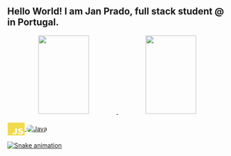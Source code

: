 ##  Hello World! I am Jan Prado, full stack student @<Academia de Codigo_> in Portugal.

<div align="center">
  <a href="https://github.com/janprado">
  <img width="48%" height="180em" src="https://github-readme-stats.vercel.app/api?username=janprado&show_icons=true&theme=dracula&include_all_commits=true&count_private=true"/>
  <img width="48%" height="180em" src="https://github-readme-stats.vercel.app/api/top-langs/?username=janprado&layout=compact&langs_count=7&theme=dracula"/>
</div>
<div style="display: inline_block"><br>
  <img align="center" alt="Js" height="30" width="40" src="https://raw.githubusercontent.com/devicons/devicon/master/icons/javascript/javascript-plain.svg">
  <img align="center" alt="Java" height="30" style="border-radius:50px;" src="https://cdn.jsdelivr.net/gh/devicons/devicon/icons/java/java-original.svg">

  ![Snake animation](https://github.com/janprado/janprado/blob/output/github-contribution-grid-snake.svg)
 
</div>
